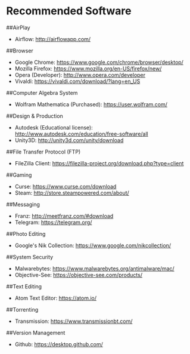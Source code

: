 Recommended Software
=========
##AirPlay
- Airflow: http://airflowapp.com/

##Browser
- Google Chrome: https://www.google.com/chrome/browser/desktop/
- Mozilla Firefox: https://www.mozilla.org/en-US/firefox/new/
- Opera (Developer): http://www.opera.com/developer
- Vivaldi: https://vivaldi.com/download/?lang=en_US

##Computer Algebra System
- Wolfram Mathematica (Purchased): https://user.wolfram.com/

##Design & Production
- Autodesk (Educational license): http://www.autodesk.com/education/free-software/all
- Unity3D: http://unity3d.com/unity/download

##File Transfer Protocol (FTP)
- FileZilla Client: https://filezilla-project.org/download.php?type=client

##Gaming
- Curse: https://www.curse.com/download
- Steam: http://store.steampowered.com/about/

##Messaging
- Franz: http://meetfranz.com/#download
- Telegram: https://telegram.org/

##Photo Editing
- Google's Nik Collection: https://www.google.com/nikcollection/

##System Security
- Malwarebytes: https://www.malwarebytes.org/antimalware/mac/
- Objective-See: https://objective-see.com/products/

##Text Editing
- Atom Text Editor: https://atom.io/

##Torrenting
- Transmission: https://www.transmissionbt.com/

##Version Management
- Github: https://desktop.github.com/
